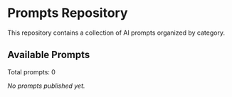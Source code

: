 # Prompts Repository

This repository contains a collection of AI prompts organized by category.

## Available Prompts

Total prompts: 0

*No prompts published yet.*
